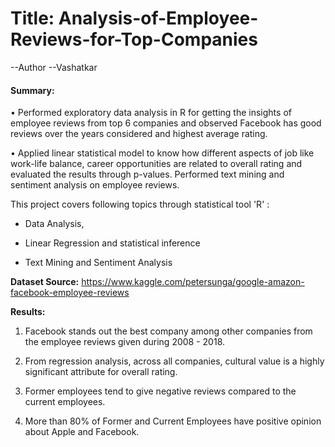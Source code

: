 # Title: Analysis-of-Employee-Reviews-for-Top-Companies
--Author
--Vashatkar

#### Summary: 

•	Performed exploratory data analysis in R for getting the insights of employee reviews from top 6 companies and observed Facebook has good reviews over the years considered and highest average rating. 

•	Applied linear statistical model to know how different aspects of job like work-life balance, career opportunities are related to overall rating and evaluated the results through p-values. Performed text mining and sentiment analysis on employee reviews.

This project covers following topics through statistical tool 'R' :

 - Data Analysis, 
 
 - Linear Regression and statistical inference
 
 - Text Mining and Sentiment Analysis
 
 **Dataset Source:** https://www.kaggle.com/petersunga/google-amazon-facebook-employee-reviews
 
 **Results:** 
 
 1. Facebook stands out the best company among other companies from the employee reviews given during 2008 - 2018.

 2. From regression analysis, across all companies, cultural value is a highly significant attribute for overall rating.

 3. Former employees tend to give negative reviews compared to the current employees.
 
 4. More than 80% of Former and Current Employees have positive opinion about Apple and Facebook. 
